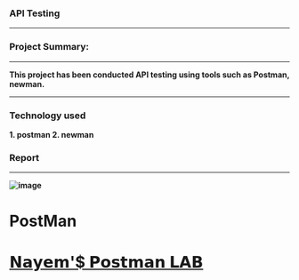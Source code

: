 <p align="justify">
  
<h3 align="left"><b> API Testing  </h3><hr> 
<div><p>
  

<h3 align="left"><b> Project Summary: </h3><hr> 
<div><p>
  

This project has been conducted API testing using tools such as Postman, newman.
<hr> 
<div><p>
  

<h3 align="left"><b> Technology used </h3>
  1. postman
  2. newman
<h3 align="left"><b> Report </h3>
<hr> 
<div><p>
  
![image](https://github.com/user-attachments/assets/a198b10c-6bb4-4962-8b83-0e4a8cbba3b2)


# PostMan
<a href="https://www.postman.com/nayem94/" target="_blank"> <h1 align="left"> <b> 𝗡𝗮𝘆𝗲𝗺'$ 𝗣𝗼𝘀𝘁𝗺𝗮𝗻 𝗟𝗔𝗕 </h1> </a> 
